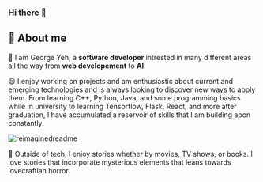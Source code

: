 ### Hi there 👋

<!--
**SquidCaptain/SquidCaptain** is a ✨ _special_ ✨ repository because its `README.md` (this file) appears on your GitHub profile.

Here are some ideas to get you started:

- 🔭 I’m currently working on ...
- 🌱 I’m currently learning ...
- 👯 I’m looking to collaborate on ...
- 🤔 I’m looking for help with ...
- 💬 Ask me about ...
- 📫 How to reach me: ...
- 😄 Pronouns: ...
- ⚡ Fun fact: ...
-->

## 🚀 About me
👋 I am George Yeh, a **software developer** intrested in many different areas all the way from **web developement** to **AI**.

😄 I enjoy working on projects and am enthusiastic about current and emerging technologies and is always looking to discover new ways to apply them. 
From learning C++, Python, Java, and some programming basics while in university to learning Tensorflow, Flask, React, and more after graduation, I have accumulated a reservoir of skills that I am building apon constantly.

<img src="https://myreadme.vercel.app/api/embed/squidcaptain?panels=userstatistics,toprepositories,toplanguages,commitgraph" alt="reimaginedreadme" />

📖 Outside of tech, I enjoy stories whether by movies, TV shows, or books. I love stories that incorporate mysterious elements that leans towards lovecraftian horror.
